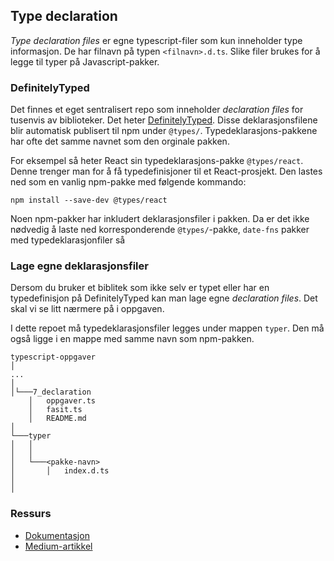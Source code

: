 ## Type declaration
_Type declaration files_ er egne typescript-filer som kun inneholder type informasjon. De har filnavn på typen `<filnavn>.d.ts`. Slike filer brukes for å legge til typer på Javascript-pakker. 


### DefinitelyTyped 
  Det finnes et eget sentralisert repo som inneholder _declaration files_ for tusenvis av biblioteker. Det heter [DefinitelyTyped](https://github.com/DefinitelyTyped/DefinitelyTyped/). Disse deklarasjonsfilene blir automatisk publisert til npm under `@types/`. Typedeklarasjons-pakkene har ofte det samme navnet som den orginale pakken.

  For eksempel så heter React sin typedeklarasjons-pakke `@types/react`. Denne trenger man for å få typedefinisjoner til et React-prosjekt. Den lastes ned som en vanlig npm-pakke med følgende kommando:
```
npm install --save-dev @types/react
```

Noen npm-pakker har inkludert deklarasjonsfiler i pakken. Da er det ikke nødvedig å laste ned korresponderende `@types/`-pakke,
 `date-fns` pakker med typedeklarasjonfiler så 


### Lage egne deklarasjonsfiler
Dersom du bruker et biblitek som ikke selv er typet eller har en typedefinisjon på DefinitelyTyped kan man lage egne _declaration files_. Det skal vi se litt nærmere på i oppgaven. 

I dette repoet må typedeklarasjonsfiler legges under mappen `typer`. Den må også ligge i en mappe med samme navn som npm-pakken.

```
typescript-oppgaver
│
...    
│ 
│└───7_declaration
    │   oppgaver.ts
    │   fasit.ts
    │   README.md
│
└───typer
│   │   
│   │
│   └───<pakke-navn>
│       │   index.d.ts
│  
│ 

```


### Ressurs
- [Dokumentasjon](https://www.typescriptlang.org/docs/handbook/declaration-files/introduction.html)
- [Medium-artikkel](https://medium.com/jspoint/typescript-type-declaration-files-4b29077c43)

